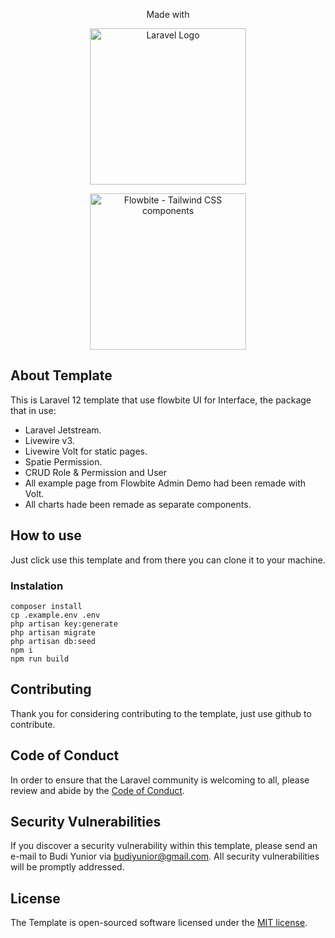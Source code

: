 <p align="center">Made with</p>
<p align="center"><a href="https://laravel.com" target="_blank"><img src="https://raw.githubusercontent.com/laravel/art/master/logo-lockup/5%20SVG/2%20CMYK/1%20Full%20Color/laravel-logolockup-cmyk-red.svg" width="250" alt="Laravel Logo"></a></p>

<p align="center">
<a href="https://flowbite.com" >
      <img alt="Flowbite - Tailwind CSS components" width="250"  src="https://flowbite.s3.amazonaws.com/github/logo-github.png">
    </a>
</p>

## About Template

This is Laravel 12 template that use flowbite UI for Interface, the package that in use:

- Laravel Jetstream.
- Livewire v3.
- Livewire Volt for static pages.
- Spatie Permission.
- CRUD Role & Permission and User
- All example page from Flowbite Admin Demo had been remade with Volt.
- All charts hade been remade as separate components.

## How to use

Just click use this template and from there you can clone it to your machine.

### Instalation

```
composer install
cp .example.env .env
php artisan key:generate
php artisan migrate
php artisan db:seed
npm i
npm run build
```

## Contributing

Thank you for considering contributing to the template, just use github to contribute.

## Code of Conduct

In order to ensure that the Laravel community is welcoming to all, please review and abide by the [Code of Conduct](https://laravel.com/docs/contributions#code-of-conduct).

## Security Vulnerabilities

If you discover a security vulnerability within this template, please send an e-mail to Budi Yunior via [budiyunior@gmail.com](mailto:budiyunior@gmail.com). All security vulnerabilities will be promptly addressed.

## License

The Template is open-sourced software licensed under the [MIT license](https://opensource.org/licenses/MIT).
